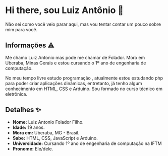 # Hi there, sou Luiz Antônio 👋

Não sei como você veio parar aqui, mas vou tentar contar um pouco sobre mim para você.

## Informações ⚠️

Me chamo Luiz Antonio mas pode me chamar de Folador. Moro em Uberaba, Minas Gerais e estou cursando o 1º ano de engenharia de computação.

No meu tempo livre estudo programação , atualmente estou estudando php para poder criar aplicações dinâmicas, entretanto, já tenho algum conhecimento em HTML, CSS e Arduino. Sou formado no curso técnico em eletrônica.

## Detalhes ✨

- **Nome:** Luiz Antonio Folador Filho.
- **Idade:** 19 anos.
- **Mora em:** Uberaba, MG - Brasil.
- **Sabe:** HTML, CSS, JavaScript e Arduino.
- **Universidade:** Cursando 1º ano de engenharia de computação na IFTM
- **Pronome:** Ele/dele.
